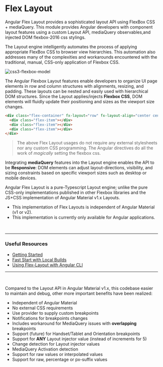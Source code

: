 # Flex Layout

Angular Flex Layout provides a sophisticated layout API using FlexBox CSS + mediaQuery. This module provides Angular 
developers with component layout features using a custom Layout API, mediaQuery observables,and injected DOM 
flexbox-2016 css stylings.  

The Layout engine intelligently automates the process of applying appropriate FlexBox CSS to browser view hierarchies. This automation also addresses many of the complexities and workarounds encountered with the traditional, manual, CSS-only application of Flexbox CSS. 

![css3-flexbox-model](https://cloud.githubusercontent.com/assets/210413/20034148/49a4fb62-a382-11e6-9822-42b90dec69be.jpg)


The Angular Flexbox Layout features enable developers to organize UI page elements in row and column structures with 
alignments, resizing, and padding. These layouts can be nested and easily used with hierarchical DOM structures. 
Since the Layout applies/injects **Flexbox CSS**, DOM elements will fluidly update their positioning and sizes as the  viewport size changes. 

```html
<div class="flex-container" fx-layout="row" fx-layout-align="center center">
  <div class="flex-item"></div>
  <div class="flex-item"></div>
  <div class="flex-item"></div>
</div> 
```
> The above Flex Layout usages do not require any external stylesheets nor any custom CSS programming. The Angular directives do all the work of *magically* setting the flexbox css.

Integrating **mediaQuery** features into the Layout engine enables the API to be **Responsive**: DOM elements can adjust 
layout-directions, visibility, and sizing constraints based on specific viewport sizes such as desktop or mobile devices. 

Angular Flex Layout is a pure-Typescript Layout engine; unlike the pure CSS-only implementations published in other Flexbox libraries   and the JS+CSS implementation of Angular Material v1.x Layouts. 

*  This implementation of Flex Layouts is independent of Angular Material (v1 or v2).
*  This implementation is currently only available for Angular applications.

<br/>

----

### Useful Resources

*  [Getting Started](https://github.com/angular/flex-layout/wiki/Developer-Guide)
*  [Fast Start with Local Builds](https://github.com/angular/flex-layout/wiki/Fast-Start-with-Local-Builds)
*  [Using Flex-Layout with Angular CLI](https://github.com/angular/flex-layout/wiki/Integration-with-Angular-CLI)

----

<br/>


Compared to the Layout API in Angular Material v1.x, this codebase easier to maintain and debug, other more important benefits have been realized:

*  Independent of Angular Material 
*  No external CSS requirements
*  Use provider to supply custom breakpoints
*  Notifications for breakpoints changes
  *  Includes workaround for MediaQuery issues with **overlapping** breakpoints
*  Support (future) for Handset/Tablet and Orientation breakpoints
*  Support for **ANY** Layout injector value (instead of increments for 5)
*  Change detection for Layout injector values
*  MediaQuery Activation detection 
*  Support for raw values or interpolated values
*  Support for raw, percentage or px-suffix values


